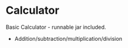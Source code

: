 # Calculator
Basic Calculator - runnable jar included.

- Addition/subtraction/multiplication/division
